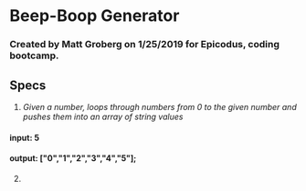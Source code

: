 # Beep-Boop Generator

### Created by Matt Groberg on 1/25/2019 for Epicodus, coding bootcamp.

## Specs
1. _Given a number, loops through numbers from 0 to the given number and pushes them into an array of string values_
#### input: 5
#### output: ["0","1","2","3","4","5"];

2.
